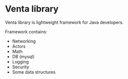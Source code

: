 Venta library
=============

Venta library is lightweight framework for Java developers.

Framework contains:
  - Networking
  - Actors
  - Math
  - DB (mysql)
  - Logging
  - Security
  - Some data structures
